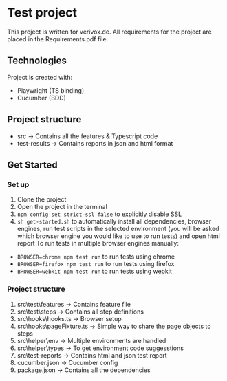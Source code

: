 # Test project
This project is written for verivox.de. All requirements for the project are placed in the Requirements.pdf file.

## Technologies
Project is created with:
* Playwright (TS binding)
* Cucumber (BDD)

## Project structure
* src -> Contains all the features & Typescript code
* test-results -> Contains reports in json and html format

## Get Started
### Set up
1. Clone the project
2. Open the project in the terminal
3. `npm config set strict-ssl false` to explicitly disable SSL
4. `sh get-started.sh` to automatically install all dependencies, browser engines, run test scripts in the selected environment (you will be asked which browser engine you would like to use to run tests) and open html report
To run tests in multiple browser engines manually:
* `BROWSER=chrome npm test run` to run tests using chrome
* `BROWSER=firefox npm test run` to run tests using firefox
* `BROWSER=webkit npm test run` to run tests using webkit


### Project structure
1. src\test\features -> Contains feature file
2. src\test\steps -> Contains all step definitions
3. src\hooks\hooks.ts -> Browser setup
4. src\hooks\pageFixture.ts -> Simple way to share the page objects to steps
5. src\helper\env -> Multiple environments are handled
6. src\helper\types -> To get environment code suggesstions
7. src\test-reports -> Contains html and json test report
8. cucumber.json -> Cucumber config
9. package.json -> Contains all the dependencies
